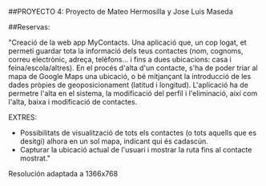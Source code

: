 ﻿##PROYECTO 4: 
Proyecto de Mateo Hermosilla y Jose Luis Maseda

##Reservas:

"Creació de la web app MyContacts. Una aplicació que, un cop logat, et permeti guardar tota la informació dels teus contactes (nom, cognoms, correu electrònic, adreça, telèfons... i fins a dues ubicacions: casa i feina/escola/altres). En el procés d'alta d'un contacte, s'ha de poder triar al mapa de Google Maps una ubicació, o bé mitjançant la introducció de les dades pròpies de geoposicionament (latitud i longitud).
L'aplicació ha de permetre l'alta en el sistema, la modificació del perfil i l'eliminació, així com l'alta, baixa i modificació de contactes.

EXTRES:
- Possibilitats de visualització de tots els contactes (o tots aquells que es desitgi) alhora en un sol mapa, indicant qui és cadascún.
- Capturar la ubicació actual de l'usuari i mostrar la ruta fins al contacte mostrat."								

Resolución adaptada a 1366x768
